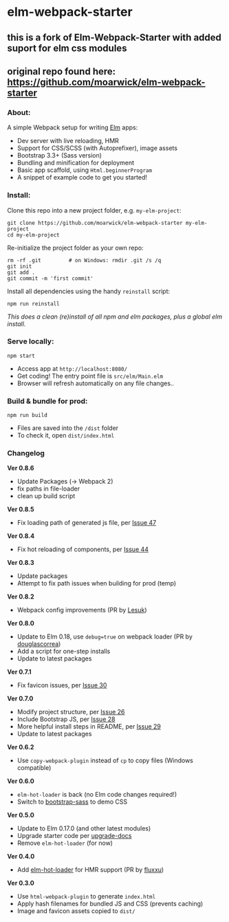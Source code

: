 # elm-webpack-starter

## this is a fork of Elm-Webpack-Starter with added suport for elm css modules
## original repo found here: https://github.com/moarwick/elm-webpack-starter

### About:
A simple Webpack setup for writing [Elm](http://elm-lang.org/) apps:

* Dev server with live reloading, HMR
* Support for CSS/SCSS (with Autoprefixer), image assets
* Bootstrap 3.3+ (Sass version)
* Bundling and minification for deployment
* Basic app scaffold, using `Html.beginnerProgram`
* A snippet of example code to get you started!


### Install:
Clone this repo into a new project folder, e.g. `my-elm-project`:
```
git clone https://github.com/moarwick/elm-webpack-starter my-elm-project
cd my-elm-project
```

Re-initialize the project folder as your own repo:
```
rm -rf .git         # on Windows: rmdir .git /s /q
git init
git add .
git commit -m 'first commit'
```

Install all dependencies using the handy `reinstall` script:
```
npm run reinstall
```
*This does a clean (re)install of all npm and elm packages, plus a global elm install.*


### Serve locally:
```
npm start
```
* Access app at `http://localhost:8080/`
* Get coding! The entry point file is `src/elm/Main.elm`
* Browser will refresh automatically on any file changes..


### Build & bundle for prod:
```
npm run build
```

* Files are saved into the `/dist` folder
* To check it, open `dist/index.html`


### Changelog

**Ver 0.8.6**
* Update Packages (-> Webpack 2)
* fix paths in file-loader
* clean up build script

**Ver 0.8.5**
* Fix loading path of generated js file, per [Issue 47](https://github.com/moarwick/elm-webpack-starter/issues/47)

**Ver 0.8.4**
* Fix hot reloading of components, per [Issue 44](https://github.com/moarwick/elm-webpack-starter/issues/44)

**Ver 0.8.3**
* Update packages
* Attempt to fix path issues when building for prod (temp)

**Ver 0.8.2**
* Webpack config improvements (PR by [Lesuk](https://github.com/moarwick/elm-webpack-starter/pull/39))

**Ver 0.8.0**
* Update to Elm 0.18, use `debug=true` on webpack loader (PR by [douglascorrea](https://github.com/moarwick/elm-webpack-starter/pull/33))
* Add a script for one-step installs
* Update to latest packages

**Ver 0.7.1**
* Fix favicon issues, per [Issue 30](https://github.com/moarwick/elm-webpack-starter/issues/30)

**Ver 0.7.0**
* Modify project structure, per [Issue 26](https://github.com/moarwick/elm-webpack-starter/issues/26)
* Include Bootstrap JS, per [Issue 28](https://github.com/moarwick/elm-webpack-starter/issues/28)
* More helpful install steps in README, per [Issue 29](https://github.com/moarwick/elm-webpack-starter/issues/29)
* Update to latest packages

**Ver 0.6.2**
* Use `copy-webpack-plugin` instead of `cp` to copy files (Windows compatible)

**Ver 0.6.0**
* `elm-hot-loader` is back (no Elm code changes required!)
* Switch to [bootstrap-sass](https://www.npmjs.com/package/bootstrap-sass) to demo CSS

**Ver 0.5.0**
* Update to Elm 0.17.0 (and other latest modules)
* Upgrade starter code per [upgrade-docs](https://github.com/elm-lang/elm-platform/blob/master/upgrade-docs/0.17.md)
* Remove `elm-hot-loader` (for now)

**Ver 0.4.0**
* Add [elm-hot-loader](https://github.com/fluxxu/elm-hot-loader) for HMR support (PR by [fluxxu](https://github.com/fluxxu))

**Ver 0.3.0**
* Use `html-webpack-plugin` to generate `index.html`
* Apply hash filenames for bundled JS and CSS (prevents caching)
* Image and favicon assets copied to `dist/`
